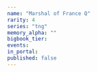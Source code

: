 ```yaml
---
name: "Marshal of France Q"
rarity: 4
series: "tng"
memory_alpha: ""
bigbook_tier:
events:
in_portal:
published: false
---
```

